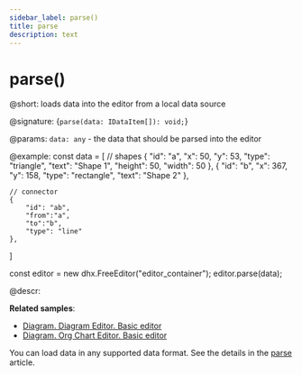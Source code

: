 ```yaml
---
sidebar_label: parse()
title: parse
description: text
---
```


# parse()

@short: loads data into the editor from a local data source

@signature: {`parse(data: IDataItem[]): void;`}

@params:
`data: any` - the data that should be parsed into the editor

@example:
const data = [
    // shapes
    {
        "id": "a",
        "x": 50,
        "y": 53,
        "type": "triangle",
        "text": "Shape 1",
        "height": 50,
        "width": 50
    },
    {
        "id": "b",
        "x": 367,
        "y": 158,
        "type": "rectangle",
        "text": "Shape 2"
    },
 
    // connector
    {
        "id": "ab",
        "from":"a",
        "to":"b",
        "type": "line"
    },
]

const editor = new dhx.FreeEditor("editor_container"); 
editor.parse(data);

@descr:

**Related samples**:
- [Diagram. Diagram Editor. Basic editor](https://snippet.dhtmlx.com/xshe9ut7)
- [Diagram. Org Chart Editor. Basic editor](https://snippet.dhtmlx.com/og4qm3ja)

You can load data in any supported data format. See the details in the [parse](api/data/methods/parse.md) article.
